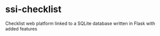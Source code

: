 # ssi-checklist
Checklist web platform linked to a SQLite database written in Flask with added features
